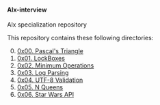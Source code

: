 #### Alx-interview
Alx specialization repository

This repository contains these following directories:

0. [0x00. Pascal's Triangle](https://github.com/8srael/alx-interview/tree/master/0x00-pascal_triangle)
1. [0x01. LockBoxes](https://github.com/8srael/alx-interview/tree/master/0x01-lockboxes.py)
2. [0x02. Minimum Operations](https://github.com/8srael/alx-interview/tree/master/0x02-minimum_operations)
3. [0x03. Log Parsing](https://github.com/8srael/alx-interview/tree/master/0x03-log_parsing)
4. [0x04. UTF-8 Validation](https://github.com/8srael/alx-interview/tree/master/0x04-utf8_validation)
5. [0x05. N Queens](https://github.com/8srael/alx-interview/tree/master/0x05-nqueens)
6. [0x06. Star Wars API](https://github.com/8srael/alx-interview/tree/master/0x06-starwars_api)